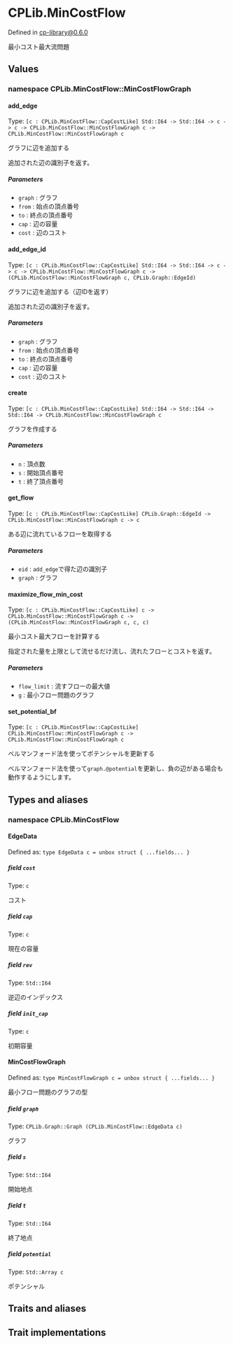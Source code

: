 # CPLib.MinCostFlow

Defined in cp-library@0.6.0

最小コスト最大流問題

## Values

### namespace CPLib.MinCostFlow::MinCostFlowGraph

#### add_edge

Type: `[c : CPLib.MinCostFlow::CapCostLike] Std::I64 -> Std::I64 -> c -> c -> CPLib.MinCostFlow::MinCostFlowGraph c -> CPLib.MinCostFlow::MinCostFlowGraph c`

グラフに辺を追加する

追加された辺の識別子を返す。

##### Parameters

- `graph` : グラフ
- `from` : 始点の頂点番号
- `to` : 終点の頂点番号
- `cap` : 辺の容量
- `cost` : 辺のコスト

#### add_edge_id

Type: `[c : CPLib.MinCostFlow::CapCostLike] Std::I64 -> Std::I64 -> c -> c -> CPLib.MinCostFlow::MinCostFlowGraph c -> (CPLib.MinCostFlow::MinCostFlowGraph c, CPLib.Graph::EdgeId)`

グラフに辺を追加する（辺IDを返す）

追加された辺の識別子を返す。

##### Parameters

- `graph` : グラフ
- `from` : 始点の頂点番号
- `to` : 終点の頂点番号
- `cap` : 辺の容量
- `cost` : 辺のコスト

#### create

Type: `[c : CPLib.MinCostFlow::CapCostLike] Std::I64 -> Std::I64 -> Std::I64 -> CPLib.MinCostFlow::MinCostFlowGraph c`

グラフを作成する

##### Parameters

- `n` : 頂点数
- `s` : 開始頂点番号
- `t` : 終了頂点番号

#### get_flow

Type: `[c : CPLib.MinCostFlow::CapCostLike] CPLib.Graph::EdgeId -> CPLib.MinCostFlow::MinCostFlowGraph c -> c`

ある辺に流れているフローを取得する

##### Parameters

- `eid` : `add_edge`で得た辺の識別子
- `graph` : グラフ

#### maximize_flow_min_cost

Type: `[c : CPLib.MinCostFlow::CapCostLike] c -> CPLib.MinCostFlow::MinCostFlowGraph c -> (CPLib.MinCostFlow::MinCostFlowGraph c, c, c)`

最小コスト最大フローを計算する

指定された量を上限として流せるだけ流し、流れたフローとコストを返す。

##### Parameters

- `flow_limit` : 流すフローの最大値
- `g` : 最小フロー問題のグラフ

#### set_potential_bf

Type: `[c : CPLib.MinCostFlow::CapCostLike] CPLib.MinCostFlow::MinCostFlowGraph c -> CPLib.MinCostFlow::MinCostFlowGraph c`

ベルマンフォード法を使ってポテンシャルを更新する

ベルマンフォード法を使って`graph.@potential`を更新し、負の辺がある場合も動作するようにします。

## Types and aliases

### namespace CPLib.MinCostFlow

#### EdgeData

Defined as: `type EdgeData c = unbox struct { ...fields... }`

##### field `cost`

Type: `c`

コスト

##### field `cap`

Type: `c`

現在の容量

##### field `rev`

Type: `Std::I64`

逆辺のインデックス

##### field `init_cap`

Type: `c`

初期容量

#### MinCostFlowGraph

Defined as: `type MinCostFlowGraph c = unbox struct { ...fields... }`

最小フロー問題のグラフの型

##### field `graph`

Type: `CPLib.Graph::Graph (CPLib.MinCostFlow::EdgeData c)`

グラフ

##### field `s`

Type: `Std::I64`

開始地点

##### field `t`

Type: `Std::I64`

終了地点

##### field `potential`

Type: `Std::Array c`

ポテンシャル

## Traits and aliases

## Trait implementations